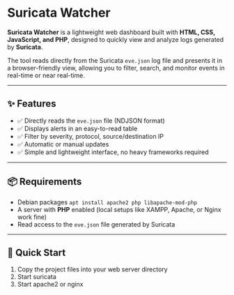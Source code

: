 # Suricata Watcher

**Suricata Watcher** is a lightweight web dashboard built with **HTML, CSS, JavaScript, and PHP**, designed to quickly view and analyze logs generated by **Suricata**.

The tool reads directly from the Suricata `eve.json` log file and presents it in a browser-friendly view, allowing you to filter, search, and monitor events in real-time or near real-time.

---

## ✨ Features

- ✅ Directly reads the `eve.json` file (NDJSON format)
- ✅ Displays alerts in an easy-to-read table
- ✅ Filter by severity, protocol, source/destination IP
- ✅ Automatic or manual updates
- ✅ Simple and lightweight interface, no heavy frameworks required

---

## 📦 Requirements

- Debian packages `apt install apache2 php libapache-mod-php`
- A server with **PHP** enabled (local setups like XAMPP, Apache, or Nginx work fine)
- Read access to the `eve.json` file generated by Suricata

---

## 🚀 Quick Start

1. Copy the project files into your web server directory
2. Start suricata
3. Start apache2 or nginx


